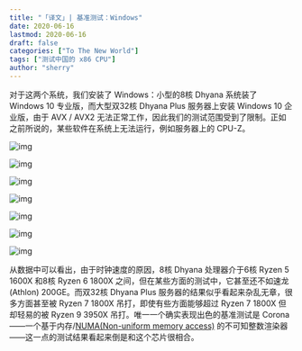```yaml
---
title: "「译文」| 基准测试：Windows" 
date: 2020-06-16
lastmod: 2020-06-16
draft: false
categories: ["To The New World"]
tags: ["测试中国的 x86 CPU"]
author: "sherry"
---
```

对于这两个系统，我们安装了 Windows：小型的8核 Dhyana 系统装了 Windows 10 专业版，而大型双32核 Dhyana Plus 服务器上安装 Windows 10 企业版，由于 AVX / AVX2 无法正常工作，因此我们的测试范围受到了限制。正如之前所说的，某些软件在系统上无法运行，例如服务器上的 CPU-Z。

<!--more-->

![img](https://s1.ax1x.com/2020/06/16/NFBZL9.png)

![img](https://s1.ax1x.com/2020/06/16/NFBVsJ.png)

![img](https://s1.ax1x.com/2020/06/16/NFBmZR.png)

![img](https://s1.ax1x.com/2020/06/16/NFBiGT.png)

![img](https://s1.ax1x.com/2020/06/16/NFBFRU.png)

![img](https://s1.ax1x.com/2020/06/16/NFBkzF.png)

![img](https://s1.ax1x.com/2020/06/16/NFBEM4.png)

从数据中可以看出，由于时钟速度的原因，8核 Dhyana 处理器介于6核 Ryzen 5 1600X 和8核 Ryzen 6 1800X 之间，但在某些方面的测试中，它甚至还不如速龙(Athlon) 200GE。而双32核 Dhyana Plus 服务器的结果似乎看起来杂乱无章，很多方面甚至被 Ryzen 7 1800X 吊打，即使有些方面能够超过 Ryzen 7 1800X 但却轻易的被 Ryzen 9 3950X 吊打。唯一一个确实表现出色的基准测试是 Corona——一个基于内存/[NUMA(Non-uniform memory access)](https://en.wikipedia.org/wiki/Non-uniform_memory_access) 的不可知整数渲染器——这一点的测试结果看起来倒是和这个芯片很相合。